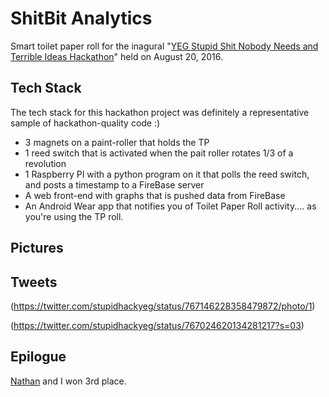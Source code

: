 # ShitBit Analytics
Smart toilet paper roll for the inagural "[YEG Stupid Shit Nobody Needs and Terrible Ideas Hackathon](https://twitter.com/stupidhackyeg)" held on August 20, 2016.

## Tech Stack
The tech stack for this hackathon project was definitely a representative sample of hackathon-quality code :)

* 3 magnets on a paint-roller that holds the TP
* 1 reed switch that is activated when the pait roller rotates 1/3 of a revolution
* 1 Raspberry PI with a python program on it that polls the reed switch, and posts a timestamp to a FireBase server
* A web front-end with graphs that is pushed data from FireBase
* An Android Wear app that notifies you of Toilet Paper Roll activity.... as you're using the TP roll.


## Pictures

## Tweets
(https://twitter.com/stupidhackyeg/status/767146228358479872/photo/1)

(https://twitter.com/stupidhackyeg/status/767024620134281217?s=03)

## Epilogue
[Nathan](https://github.com/eyesniper2) and I won 3rd place.
